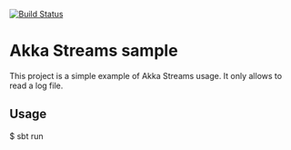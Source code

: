 [![Build Status](https://travis-ci.org/taggiasco/akka-http-sample.svg?branch=master)](https://travis-ci.org/taggiasco/akka-http-sample)

# Akka Streams sample

This project is a simple example of Akka Streams usage. It only allows to read a log file.



## Usage

$ sbt run

